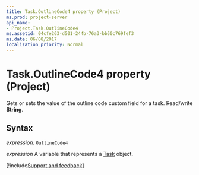 ```yaml
---
title: Task.OutlineCode4 property (Project)
ms.prod: project-server
api_name:
- Project.Task.OutlineCode4
ms.assetid: 04cfe263-d501-244b-76a3-bb50c769fef3
ms.date: 06/08/2017
localization_priority: Normal
---
```



# Task.OutlineCode4 property (Project)

 Gets or sets the value of the outline code custom field for a task. Read/write **String**.


## Syntax

_expression_. `OutlineCode4`

_expression_ A variable that represents a [Task](./Project.Task.md) object.

[!include[Support and feedback](~/includes/feedback-boilerplate.md)]